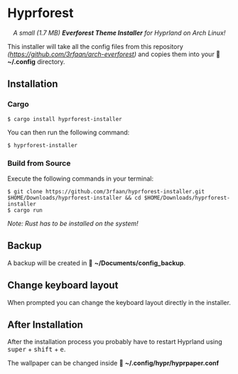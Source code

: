 # Hyprforest

<p align="center"><em>A small (1.7 MB) <strong>Everforest Theme Installer</strong> for Hyprland on Arch Linux!</em></p>

This installer will take all the config files from this repository _(https://github.com/3rfaan/arch-everforest)_ and copies them into your  📁 **~/.config** directory.

## Installation

### Cargo

```
$ cargo install hyprforest-installer
```

You can then run the following command: 

```
$ hyprforest-installer
```

### Build from Source

Execute the following commands in your terminal:

```
$ git clone https://github.com/3rfaan/hyprforest-installer.git $HOME/Downloads/hyprforest-installer && cd $HOME/Downloads/hyprforest-installer
$ cargo run
```

_Note: Rust has to be installed on the system!_

## Backup

A backup will be created in 📁 **~/Documents/config_backup**.

## Change keyboard layout

When prompted you can change the keyboard layout directly in the installer.

## After Installation

After the installation process you probably have to restart Hyprland using <kbd>super</kbd> + <kbd>shift</kbd> + <kbd>e</kbd>.

The wallpaper can be changed inside 📁 **~/.config/hypr/hyprpaper.conf**
